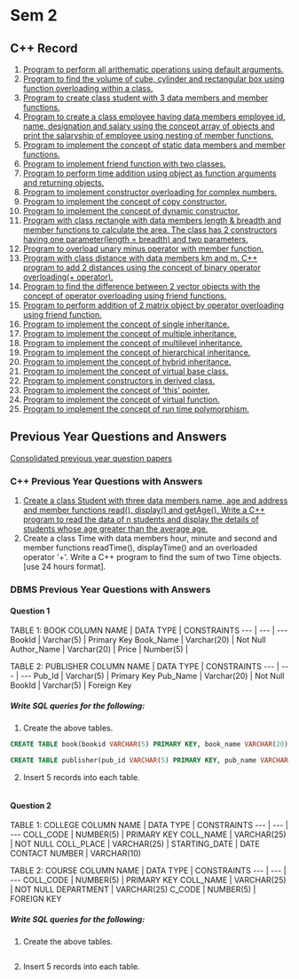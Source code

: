 # Sem 2

## C++ Record
1. [Program to perform all arithematic operations using default arguments.](./lab/defaultArg.cpp)
2. [Program to find the volume of cube, cylinder and rectangular box using function overloading within a class.](./lab/overloading.cpp)
3. [Program to create class student with 3 data members and member functions.](./lab/studentAgeDifferentitate.cpp)
4. [Program to create a class employee having data members employee id, name, designation and salary using the concept array of objects and print the salaryship of employee using nesting of member functions. ](./lab/employessNesting.cpp)
5. [Program to implement the concept of static data members and member functions. ](./lab/staticDataFunc.cpp)
6. [Program to implement friend function with two classes.](./lab/friendFunc.cpp)
7. [Program to perform time addition using object as function arguments and returning objects.](./lab/timeObjArg-RetArg.cpp)
8. [Program to implement constructor overloading for complex numbers.](./lab/consOverComplex.cpp)
9. [Program to implement the concept of copy constructor.](./lab/copyConstructor.cpp)
10. [Program to implement the concept of dynamic constructor.](./lab/dynamicConstructor.cpp)
11. [Program with class rectangle with data members length & breadth and member functions to calculate the area. The class has 2 constructors having one parameter(length = breadth) and two parameters.](./lab/rectangle.cpp)
12. [Program to overload unary minus operator with member function.](./lab/overloadUnaryMinusMemb.cpp)
13. [Program with class distance with data members km and m. C++ program to add 2 distances using the concept of binary operator overloading(+ operator).](./lab/distanceBinaryOverloading.cpp)
14. [Program to find the difference between 2 vector objects with the concept of operator overloading using friend functions.](./lab/vectorDifference.cpp)
15. [Program to perform addition of 2 matrix object by operator overloading using friend function.](./lab/matrixAddOverload.cpp)
16. [Program to implement the concept of single inheritance.](./lab/singleInheritancePublic.cpp)
17. [Program to implement the concept of multiple inheritance.](./lab/multipleInheritance.cpp)
18. [Program to implement the concept of multilevel inheritance.](./lab/multiLevelInheritance.cpp) 
19. [Program to implement the concept of hierarchical inheritance.](./lab/hierarchialInheritance.cpp)
20. [Program to implement the concept of hybrid inheritance.](./lab/hybridInheritance.cpp)
21. [Program to implement the concept of virtual base class.](./lab/virtualBaseClass.cpp)
22. [Program to implement constructors in derived class.](./lab/constructorDerivedClass.cpp)
23. [Program to implement the concept of 'this' pointer.](./lab/thisPointer.cpp)
24. [Program to implement the concept of virtual function.](./lab/virtualFunction.cpp)
25. [Program to implement the concept of run time polymorphism.](./lab/runTimePolymorphism.cpp)

## Previous Year Questions and Answers
[Consolidated previous year question papers](./prevQns/cppDbms.pdf)

### C++ Previous Year Questions with Answers
1. [Create a class Student with three data members name, age and address and member functions read(), display() and getAge(). Write a C++ program to read the data of n students and display the details of students whose age greater than the average age.](./prevQns/studentAverage.cpp)
2. Create a class Time with data members hour, minute and second and member functions readTime(), displayTime() and an overloaded operator '+'. Write a C++ program to find the sum of two Time objects. [use 24 hours format].


### DBMS Previous Year Questions with Answers

#### Question 1

TABLE 1: BOOK
COLUMN NAME | DATA TYPE | CONSTRAINTS
--- | --- | --- 
BookId | Varchar(5) | Primary Key 
Book_Name | Varchar(20) | Not Null
Author_Name | Varchar(20) |
Price | Number(5) |

TABLE 2: PUBLISHER
COLUMN NAME | DATA TYPE | CONSTRAINTS
--- | --- | --- 
Pub_Id | Varchar(5) | Primary Key 
Pub_Name | Varchar(20) | Not Null
BookId | Varchar(5) | Foreign Key

##### Write SQL queries for the following:

1. Create the above tables.
```sql
CREATE TABLE book(bookid VARCHAR(5) PRIMARY KEY, book_name VARCHAR(20) NOT NULL, author_name VARCHAR(20), price NUMERIC(5, 0));

CREATE TABLE publisher(pub_id VARCHAR(5) PRIMARY KEY, pub_name VARCHAR(20) NOT NULL, bookid VARCHAR(5) REFERENCES book(bookid));
```
2. Insert 5 records into each table.
```sql

```

#### Question 2

TABLE 1: COLLEGE
COLUMN NAME | DATA TYPE | CONSTRAINTS
--- | --- | ---
COLL_CODE | NUMBER(5) | PRIMARY KEY
COLL_NAME | VARCHAR(25) | NOT NULL
COLL_PLACE | VARCHAR(25) |
STARTING_DATE | DATE 
CONTACT NUMBER | VARCHAR(10)

TABLE 2: COURSE
COLUMN NAME | DATA TYPE | CONSTRAINTS
--- | --- | ---
COLL_CODE | NUMBER(5) | PRIMARY KEY
COLL_NAME | VARCHAR(25) | NOT NULL
DEPARTMENT | VARCHAR(25)
C_CODE | NUMBER(5) | FOREIGN KEY

##### Write SQL queries for the following:

1. Create the above tables.
```sql

```
2. Insert 5 records into each table.
```sql

```

